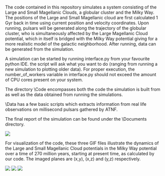 The code contained in this repository simulates a system consisting of the Large and Small Magellanic Clouds, a globular cluster and the Milky Way.
The positions of the Large and Small Magellanic cloud are first calculated 1 Gyr back in time using current position and velocity coordinates.
Upon running, pulsars will be generated along the trajectory of the globular cluster, who is simultaneously affected by the Large Magellanic Cloud potential, which in itself is bridged with the Milky Way potential giving for a more realistic model of the galactic neighborhood.
After running, data can be generated from the simulation.

A simulation can be started by running interface.py from your favourite python IDE. the script will ask what you want to do (ranging from running a new simulation to plotting older data). For proper execution, the number_of_workers variable in interface.py should not exceed the amount of CPU cores present on your system.

The directory \Code encompasses both the code the simulation is built from as well as the data obtained from running the simulations.

\Data has a few basic scripts which extracts information from real life observations on millisecond pulsars gathered by ATNF.

The final report of the simulation can be found under the \Documents directory.

![](https://i.imgur.com/LuFyQi8.png)

For visualization of the code, these three GIF files illustrate the dynamics of the Large and Small Magellanic Cloud potentials in the Milky Way potential over a time of 270 million years, starting at present time, as calculated by our code. The imaged planes are (x,y), (x,z) and (y,z) respectively.

![](https://github.com/ErwanH29/Team-B-Millisecond-Pulsars/blob/master/xy_0_300%25_3f.gif) 
![](https://github.com/ErwanH29/Team-B-Millisecond-Pulsars/blob/master/xz_0_300%25_3f.gif)
![](https://github.com/ErwanH29/Team-B-Millisecond-Pulsars/blob/master/yz_0_300%25_3f.gif)
